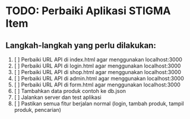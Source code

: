 # TODO: Perbaiki Aplikasi STIGMA Item

## Langkah-langkah yang perlu dilakukan:

1. [ ] Perbaiki URL API di index.html agar menggunakan localhost:3000
2. [ ] Perbaiki URL API di login.html agar menggunakan localhost:3000
3. [ ] Perbaiki URL API di shop.html agar menggunakan localhost:3000
4. [ ] Perbaiki URL API di admin.html agar menggunakan localhost:3000
5. [ ] Perbaiki URL API di form.html agar menggunakan localhost:3000
6. [ ] Tambahkan data produk contoh ke db.json
7. [ ] Jalankan server dan test aplikasi
8. [ ] Pastikan semua fitur berjalan normal (login, tambah produk, tampil produk, pencarian)
